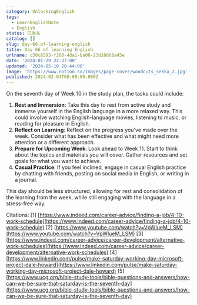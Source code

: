 ```yaml
---
category: UnlockingEnglish
tags:
  - LearnEnglishNote
  - English
status: 已发布
catalog: []
slug: day-66-of-learning-english
title: Day 66 of learning English
urlname: c50c8593-f208-4da1-ba00-23d16668a45e
date: '2024-01-29 22:37:00'
updated: '2024-05-10 20:44:00'
image: 'https://www.notion.so/images/page-cover/woodcuts_sekka_2.jpg'
published: 2024-02-04T08:00:00.000Z
---
```


On the seventh day of Week 10 in the study plan, the tasks could include:

1. **Rest and Immersion**: Take this day to rest from active study and immerse yourself in the English language in a more relaxed way. This could involve watching English-language movies, listening to music, or reading for pleasure in English.
2. **Reflect on Learning**: Reflect on the progress you've made over the week. Consider what has been effective and what might need more attention or a different approach.
3. **Prepare for Upcoming Week**: Look ahead to Week 11. Start to think about the topics and materials you will cover. Gather resources and set goals for what you want to achieve.
4. **Casual Practice**: If you feel inclined, engage in casual English practice by chatting with friends, posting on social media in English, or writing in a journal.

This day should be less structured, allowing for rest and consolidation of the learning from the week, while still engaging with the language in a stress-free way.


Citations:
[1] [https://www.indeed.com/career-advice/finding-a-job/4-10-work-schedule](https://www.indeed.com/career-advice/finding-a-job/4-10-work-schedule)
[2] [https://www.youtube.com/watch?v=VpWIueM_LSM](https://www.youtube.com/watch?v=VpWIueM_LSM)
[3] [https://www.indeed.com/career-advice/career-development/alternative-work-schedules](https://www.indeed.com/career-advice/career-development/alternative-work-schedules)
[4] [https://www.linkedin.com/pulse/make-saturday-working-day-microsoft-project-dale-howard](https://www.linkedin.com/pulse/make-saturday-working-day-microsoft-project-dale-howard)
[5] [https://www.ucg.org/bible-study-tools/bible-questions-and-answers/how-can-we-be-sure-that-saturday-is-the-seventh-day](https://www.ucg.org/bible-study-tools/bible-questions-and-answers/how-can-we-be-sure-that-saturday-is-the-seventh-day)

